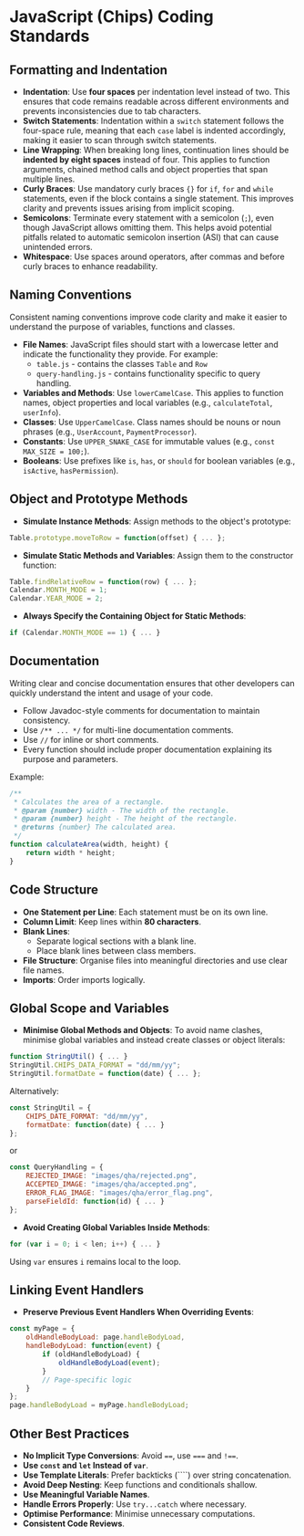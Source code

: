 # JavaScript (Chips) Coding Standards

## Formatting and Indentation

- **Indentation**: Use **four spaces** per indentation level instead of two.
  This ensures that code remains readable across different environments
  and prevents inconsistencies due to tab characters.
- **Switch Statements**: Indentation within a `switch` statement follows
  the four-space rule, meaning that each `case` label is indented
  accordingly, making it easier to scan through switch statements.
- **Line Wrapping**: When breaking long lines, continuation lines should
  be **indented by eight spaces** instead of four. This applies to function
  arguments, chained method calls and object properties that span multiple
  lines.
- **Curly Braces**: Use mandatory curly braces `{}` for `if`, `for` and
  `while` statements, even if the block contains a single statement. This
  improves clarity and prevents issues arising from implicit scoping.
- **Semicolons**: Terminate every statement with a semicolon (`;`), even
  though JavaScript allows omitting them. This helps avoid potential
  pitfalls related to automatic semicolon insertion (ASI) that can cause
  unintended errors.
- **Whitespace**: Use spaces around operators, after commas and before
  curly braces to enhance readability.

## Naming Conventions

Consistent naming conventions improve code clarity and make it easier to
understand the purpose of variables, functions and classes.

- **File Names**: JavaScript files should start with a lowercase letter
  and indicate the functionality they provide. For example:
  - `table.js` - contains the classes `Table` and `Row`
  - `query-handling.js` - contains functionality specific to query
    handling.
- **Variables and Methods**: Use `lowerCamelCase`. This applies to
  function names, object properties and local variables (e.g.,
  `calculateTotal`, `userInfo`).
- **Classes**: Use `UpperCamelCase`. Class names should be nouns or noun
  phrases (e.g., `UserAccount`, `PaymentProcessor`).
- **Constants**: Use `UPPER_SNAKE_CASE` for immutable values (e.g.,
  `const MAX_SIZE = 100;`).
- **Booleans**: Use prefixes like `is`, `has`, or `should` for boolean
  variables (e.g., `isActive`, `hasPermission`).

## Object and Prototype Methods

- **Simulate Instance Methods**: Assign methods to the object's prototype:

```js
Table.prototype.moveToRow = function(offset) { ... };
```

- **Simulate Static Methods and Variables**: Assign them to the
  constructor function:

```js
Table.findRelativeRow = function(row) { ... };
Calendar.MONTH_MODE = 1;
Calendar.YEAR_MODE = 2;
```

- **Always Specify the Containing Object for Static Methods**:

```js
if (Calendar.MONTH_MODE == 1) { ... }
```

## Documentation

Writing clear and concise documentation ensures that other developers can
quickly understand the intent and usage of your code.

- Follow Javadoc-style comments for documentation to maintain consistency.
- Use `/** ... */` for multi-line documentation comments.
- Use `//` for inline or short comments.
- Every function should include proper documentation explaining its
  purpose and parameters.

Example:

```js
/**
 * Calculates the area of a rectangle.
 * @param {number} width - The width of the rectangle.
 * @param {number} height - The height of the rectangle.
 * @returns {number} The calculated area.
 */
function calculateArea(width, height) {
    return width * height;
}
```

## Code Structure

- **One Statement per Line**: Each statement must be on its own line.
- **Column Limit**: Keep lines within **80 characters**.
- **Blank Lines**:
  - Separate logical sections with a blank line.
  - Place blank lines between class members.
- **File Structure**: Organise files into meaningful directories and use
  clear file names.
- **Imports**: Order imports logically.

## Global Scope and Variables

- **Minimise Global Methods and Objects**: To avoid name clashes, minimise
  global variables and instead create classes or object literals:

```js
function StringUtil() { ... }
StringUtil.CHIPS_DATA_FORMAT = "dd/mm/yy";
StringUtil.formatDate = function(date) { ... };
```

Alternatively:

```js
const StringUtil = {
    CHIPS_DATE_FORMAT: "dd/mm/yy",
    formatDate: function(date) { ... }
};
```

or

```js
const QueryHandling = {
    REJECTED_IMAGE: "images/qha/rejected.png",
    ACCEPTED_IMAGE: "images/qha/accepted.png",
    ERROR_FLAG_IMAGE: "images/qha/error_flag.png",
    parseFieldId: function(id) { ... }
};
```

- **Avoid Creating Global Variables Inside Methods**:

```js
for (var i = 0; i < len; i++) { ... }
```

Using `var` ensures `i` remains local to the loop.

## Linking Event Handlers

- **Preserve Previous Event Handlers When Overriding Events**:

```js
const myPage = {
    oldHandleBodyLoad: page.handleBodyLoad,
    handleBodyLoad: function(event) {
        if (oldHandleBodyLoad) {
            oldHandleBodyLoad(event);
        }
        // Page-specific logic
    }
};
page.handleBodyLoad = myPage.handleBodyLoad;
```

## Other Best Practices

- **No Implicit Type Conversions**: Avoid `==`, use `===` and `!==`.
- **Use `const` and `let` Instead of `var`**.
- **Use Template Literals**: Prefer backticks (````) over string
  concatenation.
- **Avoid Deep Nesting**: Keep functions and conditionals shallow.
- **Use Meaningful Variable Names**.
- **Handle Errors Properly**: Use `try...catch` where necessary.
- **Optimise Performance**: Minimise unnecessary computations.
- **Consistent Code Reviews**.
